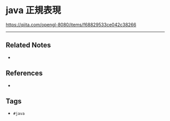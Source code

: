 # java 正規表現
https://qiita.com/opengl-8080/items/f68829533ce042c38266

---
## Related Notes
- 

## References
- 

## Tags
- `#java` 